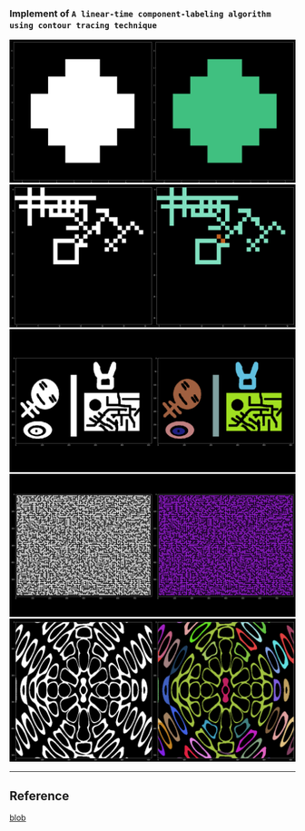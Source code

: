 ### Implement of ```A linear-time component-labeling algorithm using contour tracing technique```

![](result/simple.png)
![](result/lines.png)
![](result/dummy.png)
![](result/labyrinth.png)
![](result/diffract.png)

---

## Reference
[blob](https://github.com/BlockoS/blob)
